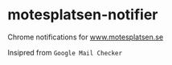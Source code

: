 # motesplatsen-notifier
Chrome notifications for www.motesplatsen.se 

Insipred from `Google Mail Checker`